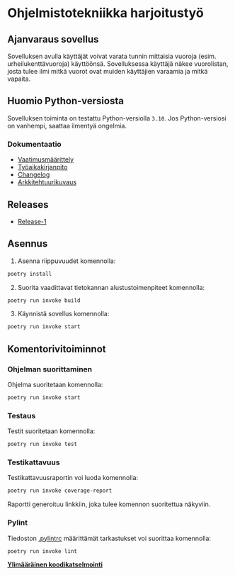 # Ohjelmistotekniikka harjoitustyö

## Ajanvaraus sovellus

Sovelluksen avulla käyttäjät voivat varata tunnin mittaisia vuoroja (esim. urheilukenttävuoroja) käyttöönsä. Sovelluksessa käyttäjä näkee vuorolistan, josta tulee ilmi mitkä vuorot ovat muiden käyttäjien varaamia ja mitkä vapaita.

## Huomio Python-versiosta

Sovelluksen toiminta on testattu Python-versiolla `3.10`. Jos Python-versiosi on vanhempi, saattaa ilmentyä ongelmia.


### Dokumentaatio

* [Vaatimusmäärittely](./dokumentaatio/vaatimusmaarittely.md)
* [Työaikakirjanpito](./dokumentaatio/tuntikirjanpito.md)
* [Changelog](./dokumentaatio/changelog.md)
* [Arkkitehtuurikuvaus](./dokumentaatio/arkkitehtuuri.md)

## Releases

* [Release-1](https://github.com/levomaaa/ot-harjoitustyo/releases/tag/viikko5)

## Asennus

1. Asenna riippuvuudet komennolla:

```bash
poetry install
```

2. Suorita vaadittavat tietokannan alustustoimenpiteet komennolla:

```bash
poetry run invoke build
```

3. Käynnistä sovellus komennolla:

```bash
poetry run invoke start
```

## Komentorivitoiminnot

### Ohjelman suorittaminen

Ohjelma suoritetaan komennolla:

```bash
poetry run invoke start
```

### Testaus

Testit suoritetaan komennolla:

```bash
poetry run invoke test
```

### Testikattavuus

Testikattavuusraportin voi luoda komennolla:

```bash
poetry run invoke coverage-report
```

Raportti generoituu linkkiin, joka tulee komennon suoritettua näkyviin.

### Pylint

Tiedoston [.pylintrc](./.pylintrc) määrittämät tarkastukset voi suorittaa komennolla:

```bash
poetry run invoke lint
```
**[Ylimääräinen koodikatselmointi](https://github.com/jakubgrad/ot-harjoitustyo)**